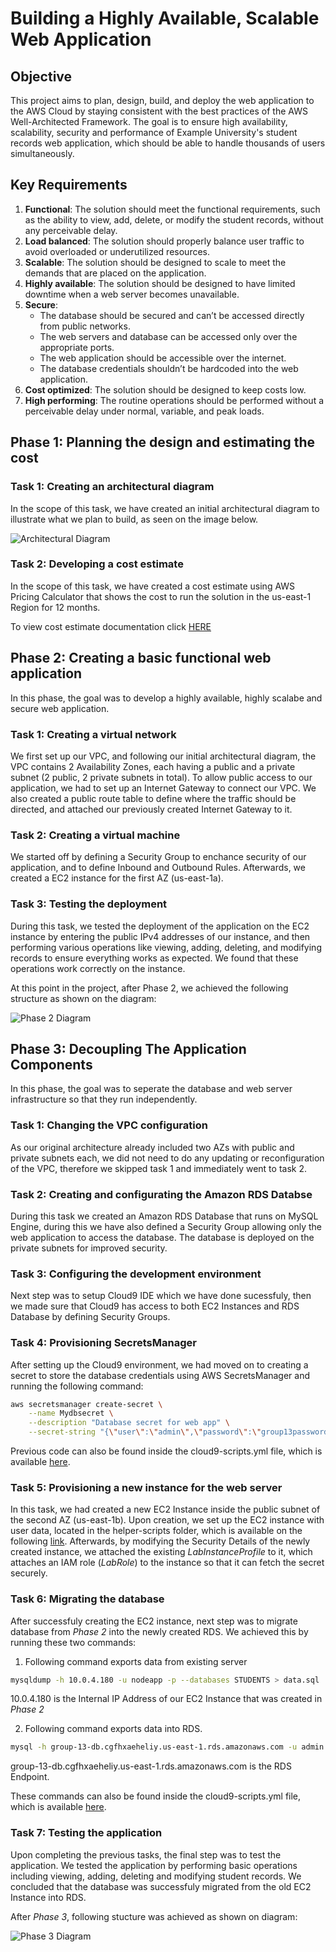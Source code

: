 
# Building a Highly Available, Scalable Web Application

## Objective
This project aims to plan, design, build, and deploy the web application to the AWS Cloud by staying consistent with the best practices of the AWS Well-Architected Framework. 
The goal is to ensure high availability, scalability, security and performance of Example University's student records web application, which should be able to handle thousands of users simultaneously. 




## Key Requirements

1. __Functional__: The solution should meet the functional requirements, such as the ability to view, add, delete, or modify the student records, without any perceivable delay.
2. __Load balanced__: The solution should properly balance user traffic to avoid overloaded or underutilized resources.
4. __Scalable__: The solution should be designed to scale to meet the demands that are placed on the application.
5. __Highly available__: The solution should be designed to have limited downtime when a web server becomes unavailable.
6. __Secure__:
   - The database should be secured and can’t be accessed directly from public networks.
   - The web servers and database can be accessed only over the appropriate ports.
    - The web application should be accessible over the internet.
    - The database credentials shouldn’t be hardcoded into the web application.
7. __Cost optimized__: The solution should be designed to keep costs low.
7. __High performing__: The routine operations should be performed without a perceivable delay under normal, variable, and peak loads.



## Phase 1: Planning the design and estimating the cost 

### Task 1: Creating an architectural diagram

In the scope of this task, we have created an initial architectural diagram to illustrate what we plan to build, as seen on the image below. 

![Architectural Diagram](docs/architectural-diagram.jpg)


### Task 2: Developing a cost estimate

In the scope of this task, we have created a cost estimate using AWS Pricing Calculator that shows the cost to run the solution in the us-east-1 Region for 12 months.

To view cost estimate documentation click [HERE](./docs/cost-estimate.pdf)       


## Phase 2: Creating a basic functional web application
In this phase, the goal was to develop a highly available, highly scalabe and secure web application.

### Task 1: Creating a virtual network

We first set up our VPC, and following our initial architectural diagram, the VPC contains 2 Availability Zones, each having a public and a private subnet (2 public, 2 private subnets in total). To allow public access to our application, we had to set up an Internet Gateway to connect our VPC. We also created a public route table to define where the traffic should be directed, and attached our previously created Internet Gateway to it. 


### Task 2: Creating a virtual machine

We started off by defining a Security Group to enchance security of our application, and to define Inbound and Outbound Rules. 
Afterwards, we created a EC2 instance for the first AZ (us-east-1a).  


### Task 3: Testing the deployment

During this task, we tested the deployment of the application on the EC2 instance by entering the public IPv4 addresses of our instance, and then performing various operations like viewing, adding, deleting, and modifying records to ensure everything works as expected. We found that these operations work correctly on the instance. 

At this point in the project, after Phase 2, we achieved the following structure as shown on the diagram:

![Phase 2 Diagram](docs/phase-two-diagram.png)


## Phase 3: Decoupling The Application Components
In this phase, the goal was to seperate the database and web server infrastructure so that they run independently.


### Task 1: Changing the VPC configuration

As our original architecture already included two AZs with public and private subnets each, we did not need to do any updating or reconfiguration of the VPC, therefore we skipped task 1 and immediately went to task 2.


### Task 2: Creating and configurating the Amazon RDS Databse

During this task we created an Amazon RDS Database that runs on MySQL Engine, during this we have also defined a Security Group allowing only the web application to access the database. The database is deployed on the private subnets for improved security.


### Task 3: Configuring the development environment

Next step was to setup Cloud9 IDE which we have done sucessfuly, then we made sure that Cloud9 has access to both EC2 Instances and RDS Database by defining Security Groups. 


### Task 4:  Provisioning SecretsManager 

After setting up the Cloud9 environment, we had moved on to creating a secret to store the database credentials using AWS SecretsManager and running the following command:

```bash
aws secretsmanager create-secret \
    --name Mydbsecret \
    --description "Database secret for web app" \
    --secret-string "{\"user\":\"admin\",\"password\":\"group13password\",\"host\":\"group-13-db.cgfhxaeheliy.us-east-1.rds.amazonaws.com\",\"db\":\"STUDENTS\"}"
```

Previous code can also be found inside the cloud9-scripts.yml file, which is available [here](./helper-scripts/cloud9-scripts.yml).


### Task 5: Provisioning a new instance for the web server

In this task, we had created a new EC2 Instance inside the public subnet of the second AZ (us-east-1b). Upon creation, we set up the EC2 instance with user data, located in the helper-scripts folder, which is available on the following [link](./helper-scripts/UserdataScript-phase-2.sh).
Afterwards, by modifying the Security Details of the newly created instance, we attached the existing _LabInstanceProfile_ to it, which attaches an IAM role (_LabRole_) to the instance so that it can fetch the secret securely. 

### Task 6: Migrating the database 

After successfuly creating the EC2 instance, next step was to migrate database from _Phase 2_ into the newly created RDS. 
We achieved this by running these two commands:

1. Following command exports data from existing server
```bash
mysqldump -h 10.0.4.180 -u nodeapp -p --databases STUDENTS > data.sql
```
10.0.4.180 is the Internal IP Address of our EC2 Instance that was created in _Phase 2_

2. Following command exports data into RDS.
```bash
mysql -h group-13-db.cgfhxaeheliy.us-east-1.rds.amazonaws.com -u admin -p STUDENTS < data.sql
```
group-13-db.cgfhxaeheliy.us-east-1.rds.amazonaws.com is the RDS Endpoint.

These commands can also be found inside the cloud9-scripts.yml file, which is available [here](./helper-scripts/cloud9-scripts.yml).


### Task 7: Testing the application

Upon completing the previous tasks, the final step was to test the application. We tested the application by performing basic operations including viewing, adding, deleting and modifying student records. We concluded that the database was successfuly migrated from the old EC2 Instance into RDS.

After _Phase 3_, following stucture was achieved as shown on diagram:

![Phase 3 Diagram](docs/phase-three-diagram.jpg)

